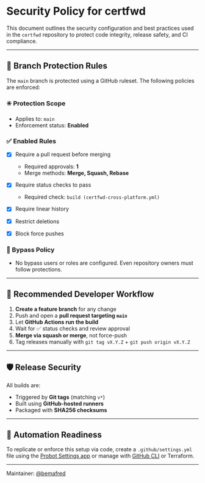 # Security Policy for certfwd

This document outlines the security configuration and best practices used in the `certfwd` repository to protect code integrity, release safety, and CI compliance.

---

## 🔐 Branch Protection Rules

The `main` branch is protected using a GitHub ruleset. The following policies are enforced:

### ✳️ Protection Scope

* Applies to: `main`
* Enforcement status: **Enabled**

### ✅ Enabled Rules

* [x] Require a pull request before merging

  * Required approvals: **1**
  * Merge methods: **Merge, Squash, Rebase**
* [x] Require status checks to pass

  * Required check: `build (certfwd-cross-platform.yml)`
* [x] Require linear history
* [x] Restrict deletions
* [x] Block force pushes

### 🚫 Bypass Policy

* No bypass users or roles are configured. Even repository owners must follow protections.

---

## 🔁 Recommended Developer Workflow

1. **Create a feature branch** for any change
2. Push and open a **pull request targeting `main`**
3. Let **GitHub Actions run the build**
4. Wait for ✅ status checks and review approval
5. **Merge via squash or merge**, not force-push
6. Tag releases manually with `git tag vX.Y.Z` + `git push origin vX.Y.Z`

---

## 🛡️ Release Security

All builds are:

* Triggered by **Git tags** (matching `v*`)
* Built using **GitHub-hosted runners**
* Packaged with **SHA256 checksums**

---

## 🔧 Automation Readiness

To replicate or enforce this setup via code, create a `.github/settings.yml` file using the [Probot Settings app](https://probot.github.io/apps/settings/) or manage with [GitHub CLI](https://cli.github.com/) or Terraform.

---

Maintainer: [@bemafred](https://github.com/bemafred)
